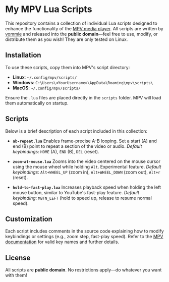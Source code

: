# My MPV Lua Scripts

This repository contains a collection of individual Lua scripts designed to enhance the functionality of the [MPV media player](https://mpv.io/). All scripts are written by [vommie](https://github.com/vommie) and released into the **public domain**—feel free to use, modify, or distribute them as you wish! They are only tested on Linux.

## Installation

To use these scripts, copy them into MPV's script directory:
- **Linux**: `~/.config/mpv/scripts/`
- **Windows**: `C:\Users\<YourUsername>\AppData\Roaming\mpv\scripts\`
- **MacOS**: `~/.config/mpv/scripts/`

Ensure the `.lua` files are placed directly in the `scripts` folder. MPV will load them automatically on startup.

## Scripts

Below is a brief description of each script included in this collection:

- **`ab-repeat.lua`**
 Enables frame-precise A-B looping. Set a start (A) and end (B) point to repeat a section of the video or audio.
 *Default keybindings*: `HOME` (A), `END` (B), `DEL` (reset).

- **`zoom-at-mouse.lua`**
 Zooms into the video centered on the mouse cursor using the mouse wheel while holding `Alt`. Experimental feature.
 *Default keybindings*: `Alt+WHEEL_UP` (zoom in), `Alt+WHEEL_DOWN` (zoom out), `Alt+r` (reset).

- **`hold-to-fast-play.lua`**
 Increases playback speed when holding the left mouse button, similar to YouTube's fast-play feature.
 *Default keybinding*: `MBTN_LEFT` (hold to speed up, release to resume normal speed).

## Customization

Each script includes comments in the source code explaining how to modify keybindings or settings (e.g., zoom step, fast-play speed). Refer to the [MPV documentation](https://mpv.io/manual/stable/) for valid key names and further details.

## License

All scripts are **public domain**. No restrictions apply—do whatever you want with them!
